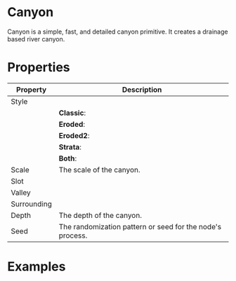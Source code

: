 # Canyon



Canyon is a simple, fast, and detailed canyon primitive. It creates a drainage based river canyon.



# Properties


| Property | Description| 
| -------- | -----------|
| Style |  |
| | **Classic**: <desc> |
| | **Eroded**: <desc> |
| | **Eroded2**: <desc> |
| | **Strata**: <desc> |
| | **Both**: <desc> |
| Scale | The scale of the canyon. |
| Slot |  |
| Valley |  |
| Surrounding |  |
| Depth | The depth of the canyon. |
| Seed | The randomization pattern or seed for the node's process. |




# Examples
